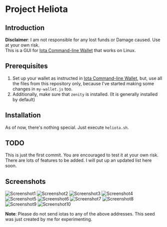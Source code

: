 # Project Heliota

## Introduction
**Disclaimer**: I am not responsible for any lost funds or Damage caused. Use at
your own risk.<br>
This is a GUI for [Iota Command-line Wallet](https://github.com/MichaelSchwab/iota-commandline-wallet)
that works on Linux.

## Prerequisites
1. Set up your wallet as instructed in [Iota Command-line Wallet](https://github.com/MichaelSchwab/iota-commandline-wallet), but, use all the files from this repository only, because I've started making some changes in `my-wallet.js` too.
2. Additionally, make sure that `zenity` is installed. (It is generally installed
  by default)

## Installation
As of now, there's nothing special. Just execute `heliota.sh`.

## TODO
This is just the first commit. You are encouraged to test it at your own risk.
There are lots of features to be added. I will put up an updated list here soon.

## Screenshots
![Screenshot1](https://i.imgur.com/Wb9m0mo.png)
![Screenshot2](https://i.imgur.com/SuZ6YwS.png)
![Screenshot3](https://i.imgur.com/Vtw1nfh.png)
![Screenshot4](https://i.imgur.com/PY1WhYb.png)
![Screenshot5](https://i.imgur.com/yG9nfFA.png)
![Screenshot6](https://i.imgur.com/7Wf8UfC.png)
![Screenshot7](https://i.imgur.com/yluTds6.png)
![Screenshot8](https://i.imgur.com/zhDsZWq.png)
![Screenshot9](https://i.imgur.com/WG6hoB7.png)
![Screenshot10](https://i.imgur.com/U67Fudc.png)

**Note**: Please do not send iotas to any of the above addresses. This seed was just created by me for experimenting.
